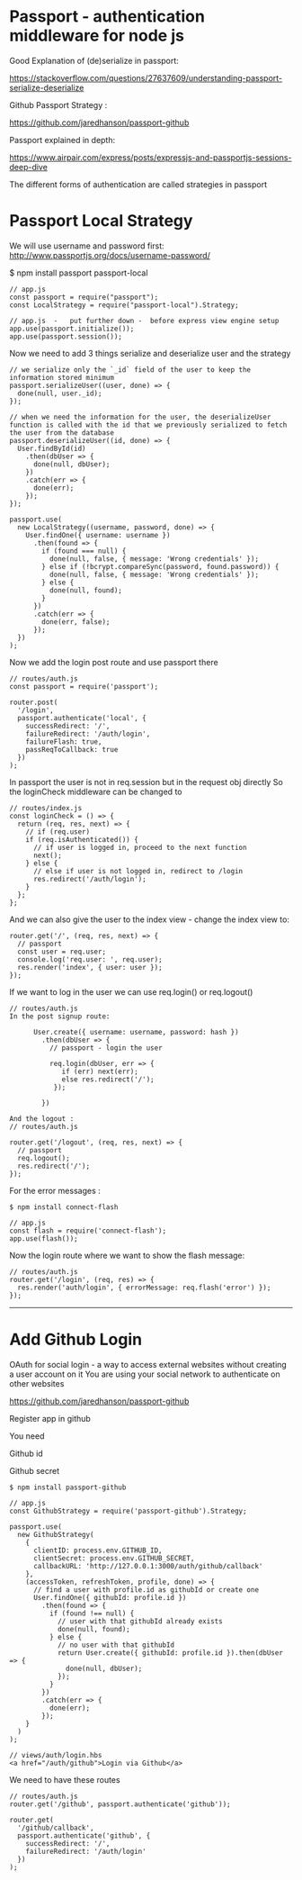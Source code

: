 # Passport - authentication middleware for node js

Good Explanation of (de)serialize in passport:

https://stackoverflow.com/questions/27637609/understanding-passport-serialize-deserialize


Github Passport Strategy : 

https://github.com/jaredhanson/passport-github

Passport explained in depth:

https://www.airpair.com/express/posts/expressjs-and-passportjs-sessions-deep-dive 

The different forms of authentication are called strategies in passport

# Passport Local Strategy

We will use username and password first: http://www.passportjs.org/docs/username-password/

$ npm install passport passport-local

```
// app.js
const passport = require("passport");
const LocalStrategy = require("passport-local").Strategy;
```

```
// app.js  -   put further down -  before express view engine setup
app.use(passport.initialize());
app.use(passport.session());
```

Now we need to add 3 things serialize and deserialize user and the strategy

```
// we serialize only the `_id` field of the user to keep the information stored minimum
passport.serializeUser((user, done) => {
  done(null, user._id);
});
```

```
// when we need the information for the user, the deserializeUser function is called with the id that we previously serialized to fetch the user from the database
passport.deserializeUser((id, done) => {
  User.findById(id)
    .then(dbUser => {
      done(null, dbUser);
    })
    .catch(err => {
      done(err);
    });
});
```

```
passport.use(
  new LocalStrategy((username, password, done) => {
    User.findOne({ username: username })
      .then(found => {
        if (found === null) {
          done(null, false, { message: 'Wrong credentials' });
        } else if (!bcrypt.compareSync(password, found.password)) {
          done(null, false, { message: 'Wrong credentials' });
        } else {
          done(null, found);
        }
      })
      .catch(err => {
        done(err, false);
      });
  })
);
```

Now we add the login post route and use passport there

```
// routes/auth.js
const passport = require('passport');
```

```
router.post(
  '/login',
  passport.authenticate('local', {
    successRedirect: '/',
    failureRedirect: '/auth/login',
    failureFlash: true,
    passReqToCallback: true
  })
);
```

In passport the user is not in req.session but in the request obj directly 
So the loginCheck middleware can be changed to 

```
// routes/index.js
const loginCheck = () => {
  return (req, res, next) => {
    // if (req.user)
    if (req.isAuthenticated()) {
      // if user is logged in, proceed to the next function
      next();
    } else {
      // else if user is not logged in, redirect to /login
      res.redirect('/auth/login');
    }
  };
};
```

And we can also give the user to the index view - change the index view to:

```
router.get('/', (req, res, next) => {
  // passport
  const user = req.user;
  console.log('req.user: ', req.user);
  res.render('index', { user: user });
});
```

If we want to log in the user we can use req.login() or req.logout()

```
// routes/auth.js
In the post signup route:

      User.create({ username: username, password: hash })
        .then(dbUser => {
          // passport - login the user

          req.login(dbUser, err => {
             if (err) next(err);
             else res.redirect('/');
           });

        })
```

```
And the logout :
// routes/auth.js

router.get('/logout', (req, res, next) => {
  // passport
  req.logout();
  res.redirect('/');
});
```
For the error messages :

```
$ npm install connect-flash
```
```
// app.js
const flash = require('connect-flash');
app.use(flash());
```
Now the login route where we want to show the flash message:

```
// routes/auth.js
router.get('/login', (req, res) => {
  res.render('auth/login', { errorMessage: req.flash('error') });
});
```

*****************************************************************************

# Add Github Login

OAuth for social login - a way to access external websites without creating a user account on it
You are using your social network to authenticate on other websites

https://github.com/jaredhanson/passport-github

Register app in github 

You need 

Github id

Github secret

```
$ npm install passport-github
```
```
// app.js
const GithubStrategy = require('passport-github').Strategy;

passport.use(
  new GithubStrategy(
    {
      clientID: process.env.GITHUB_ID,
      clientSecret: process.env.GITHUB_SECRET,
      callbackURL: 'http://127.0.0.1:3000/auth/github/callback'
    },
    (accessToken, refreshToken, profile, done) => {
      // find a user with profile.id as githubId or create one
      User.findOne({ githubId: profile.id })
        .then(found => {
          if (found !== null) {
            // user with that githubId already exists
            done(null, found);
          } else {
            // no user with that githubId
            return User.create({ githubId: profile.id }).then(dbUser => {
              done(null, dbUser);
            });
          }
        })
        .catch(err => {
          done(err);
        });
    }
  )
);
```

```
// views/auth/login.hbs
<a href="/auth/github">Login via Github</a>
```

We need to have these routes

```
// routes/auth.js
router.get('/github', passport.authenticate('github'));

router.get(
  '/github/callback',
  passport.authenticate('github', {
    successRedirect: '/',
    failureRedirect: '/auth/login'
  })
);
```